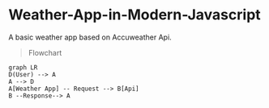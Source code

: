 # Weather-App-in-Modern-Javascript

A basic weather app based on Accuweather Api.

>Flowchart
```mermaid
graph LR
D(User) --> A
A --> D
A[Weather App] -- Request --> B[Api]
B --Response--> A
```
